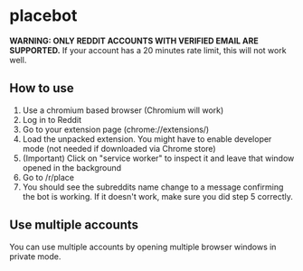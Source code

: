 # placebot

**WARNING: ONLY REDDIT ACCOUNTS WITH VERIFIED EMAIL ARE SUPPORTED.** If your account has a 20 minutes rate limit, this will not work well.

## How to use

1) Use a chromium based browser (Chromium will work)
2) Log in to Reddit
3) Go to your extension page (chrome://extensions/)
4) Load the unpacked extension. You might have to enable developer mode (not needed if downloaded via Chrome store)
5) (Important) Click on "service worker" to inspect it and leave that window opened in the background
6) Go to /r/place
7) You should see the subreddits name change to a message confirming the bot is working. If it doesn't work, make sure you did step 5 correctly.

## Use multiple accounts

You can use multiple accounts by opening multiple browser windows in private mode.

